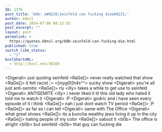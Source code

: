 ```yaml
---
ID: 1376
post_title: 'b0b: &#8220;Seinfeld can fucking die&#8221;'
author: k0nsl
post_date: 2014-07-06 08:12:55
post_excerpt: ""
layout: post
permalink: >
  https://quotes.k0nsl.org/b0b-seinfeld-can-fucking-die.html
published: true
switch_like_status:
  - "1"
knslShortURL:
  - http://knsl.net/30169
---
```

&lt;Digerati&gt; just quoting seinfeld
&lt;RaGe[]&gt; never really watched that show
&lt;RaGe[]&gt; it felt racist ;&gt;
&lt;[myg0t]h4x^^&gt; sucky show
&lt;Digerati&gt; you're all just anti-semitic
&lt;RaGe[]&gt; rly
&lt;illy&gt; takes a while to get use to seinfeld
&lt;Digerati&gt; ANTISEMITE
&lt;illy&gt; i never liked it til this old lady who hated it told me to watch it
&lt;Digerati&gt; :P
&lt;Digerati&gt; godric and i have seen every episode of it i think
&lt;RaGe[]&gt; nah i just dont watch TV period
&lt;RaGe[]&gt; ;P
&lt;RaGe[]&gt; as far as i can tell
&lt;Digerati&gt; same with The Office
&lt;Digerati&gt; what great shows
&lt;RaGe[]&gt; its a buncha wealthy jews living it up in the city
&lt;RaGe[]&gt; hating people of my color
&lt;RaGe[]&gt; sabout it
&lt;b0b&gt; The office is alright
&lt;b0b&gt; but seinfeld
&lt;b0b&gt; that guy can fucking die
